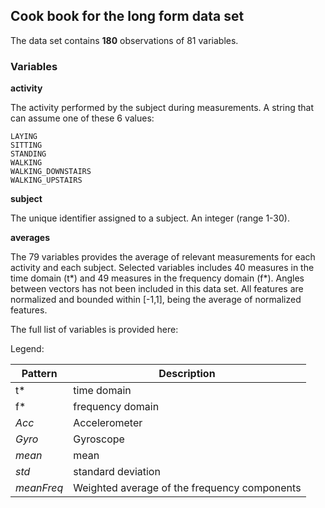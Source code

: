 ## Cook book for the **long form** data set 

The data set contains **180** observations of 81 variables.

### Variables

**activity**

  The activity performed by the subject during measurements. A string that can assume one of these 6 values:
  
    LAYING 
    SITTING 
    STANDING 
    WALKING 
    WALKING_DOWNSTAIRS 
    WALKING_UPSTAIRS
    
**subject**

  The unique identifier assigned to a subject. An integer (range 1-30).
  
**averages**

  The 79 variables provides the average of relevant measurements for each activity and each subject.
  Selected variables includes 40 measures in the time domain (t*) and 49 measures in the frequency domain (f*).
  Angles between vectors has not been included in this data set.
  All features are normalized and bounded within [-1,1], being the average of normalized features.
  
  The full list of variables is provided here:
  
  Legend:
  
  | Pattern | Description |
  | ------- | ----------- |
  | t* | time domain |
  | f* | frequency domain |
  | *Acc* | Accelerometer |
  | *Gyro* | Gyroscope |
  | *mean* | mean |
  | *std* | standard deviation |
  | *meanFreq* | Weighted average of the frequency components |
  
  
  
